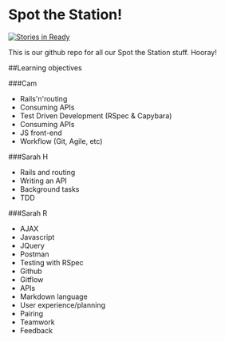 # Spot the Station!

[![Stories in Ready](https://badge.waffle.io/sarah-arrrgh/spot-the-station.png?label=ready&title=Ready)](https://waffle.io/sarah-arrrgh/spot-the-station)

This is our github repo for all our Spot the Station stuff. Hooray!

##Learning objectives

###Cam
* Rails'n'routing
* Consuming APIs
* Test Driven Development (RSpec & Capybara)
* Consuming APIs
* JS front-end
* Workflow (Git, Agile, etc)

###Sarah H
* Rails and routing
* Writing an API
* Background tasks
* TDD

###Sarah R
* AJAX
* Javascript
* JQuery
* Postman
* Testing with RSpec
* Github
* Gitflow
* APIs
* Markdown language
* User experience/planning
* Pairing
* Teamwork
* Feedback

